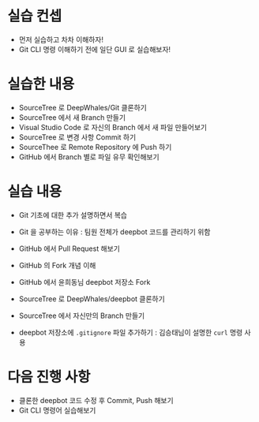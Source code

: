 # 실습 컨셉 

* 먼저 실습하고 차차 이해하자!
* Git CLI 명령 이해하기 전에 일단 GUI 로 실습해보자!

# 실습한 내용

* SourceTree 로 DeepWhales/Git 클론하기
* SourceTree 에서 새 Branch 만들기
* Visual Studio Code 로 자신의 Branch 에서 새 파일 만들어보기
* SourceTree 로 변경 사항 Commit 하기
* SourceThee 로 Remote Repository 에 Push 하기
* GitHub 에서 Branch 별로 파일 유무 확인해보기

# 실습 내용

* Git 기초에 대한 추가 설명하면서 복습

* Git 을 공부하는 이유 : 팀원 전체가 deepbot 코드를 관리하기 위함

* GitHub 에서 Pull Request 해보기
* GitHub 의 Fork 개념 이해
* GitHub 에서 윤희동님 deepbot 저장소 Fork
* SourceTree 로 DeepWhales/deepbot 클론하기
* SourceTree 에서 자신만의 Branch 만들기
* deepbot 저장소에 `.gitignore` 파일 추가하기 : 김승태님이 설명한 `curl` 명령 사용

# 다음 진행 사항

* 클론한 deepbot 코드 수정 후 Commit, Push 해보기
* Git CLI 명령어 실습해보기